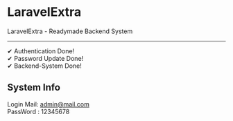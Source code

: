 # LaravelExtra
LaravelExtra - Readymade Backend System  <br>

<hr>
✔ Authentication Done! <br>
✔ Password Update Done! <br>
✔ Backend-System Done! 

## System Info

Login Mail: admin@mail.com <br>
PassWord  : 12345678
